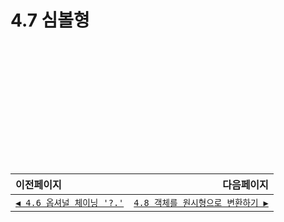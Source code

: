 # 4.7 심볼형   

　   
　   
　   
　   
　   
　   
---   
|이전페이지|다음페이지|
|:---|---:|
|[`◀ 4.6 옵셔널 체이닝 '?.'`]()|[`4.8 객체를 원시형으로 변환하기 ▶`]()|
